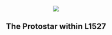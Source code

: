 
<p align="center"><img src="https://apod.nasa.gov/apod/image/2211/weic2219a1024.jpg"></p>
<h2 align="center"> The Protostar within L1527 </h2>
